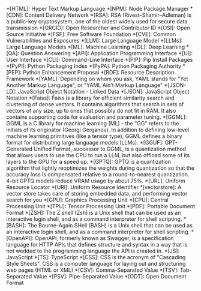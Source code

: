 *[HTML]: Hyper Text Markup Language
*[NPM]: Node Package Manager
*[CDN]: Content Delivery Network
*[RSA]: RSA (Rivest–Shamir–Adleman) is a public-key cryptosystem, one of the oldest widely used for secure data transmission
*[ORCID]: Open Researcher and Contributor ID
*[OSI]: Open Source Initiative
*[FSF]: Free Software Foundation
*[CVE]: Common Vulnerabilities and Exposures
*[LLM]: Large Language Model
*[LLMs]: Large Language Models
*[ML]: Machine Learning
*[DL]: Deep Learning
*[QA]: Question Answering
*[API]: Application Programming Interface
*[UI]: User Interface
*[CLI]: Command-Line Interface
*[PIP]: Pip Install Packages
*[PyPI]: Python Packaging Index
*[PyPA]: Python Packaging Authority
*[PEP]: Python Enhancement Proposal
*[RDF]: Resource Description Framework
*[YAML]: Depending on whom you ask, YAML stands for "Yet Another Markup Language", or "YAML Ain't Markup Language"
*[JSON-LD]: JavaScript Object Notation - Linked Data
*[JSON]: JavaScript Object Notation
*[Faiss]: Faiss is a library for efficient similarity search and clustering of dense vectors. It contains algorithms that search in sets of vectors of any size, up to ones that possibly do not fit in RAM. It also contains supporting code for evaluation and parameter tuning.
*[GGML]: GGML is a C library for machine learning (ML) - the "GG" refers to the initials of its originator (Georgi Gerganov). In addition to defining low-level machine learning primitives (like a tensor type), GGML defines a binary format for distributing large language models (LLMs).
*[GGUF]: GPT-Generated Unified Format, successor to GGML, is a quantization method that allows users to use the CPU to run a LLM, but also offload some of its layers to the GPU for a speed up.
*[GPTQ]: GPTQ is a quantization algorithm that lightly reoptimizes the weights during quantization so that the accuracy loss is compensated relative to a round-to-nearest quantization. 4-bit GPTQ models reduce VRAM usage by about 75%.
*[URL]: Uniform Resource Locator
*[URI]: Uniform Resource Identifier
*[vectorstore]: A vector store takes care of storing embedded data, and performing vector search for you
*[GPU]: Graphics Processing Unit
*[CPU]: Central Processing Unit
*[TPU]: Tensor Processing Unit
*[PDF]: Portable Document Format
*[ZSH]: The Z shell (Zsh) is a Unix shell that can be used as an interactive login shell, and as a command interpreter for shell scripting.
*[BASH]: The Bourne-Again SHell (BASH) is a Unix shell that can be used as an interactive login shell, and as a command interpreter for shell scripting.
*[OpenAPI]: OpenAPI, formerly known as Swagger, is a specification language for HTTP APIs that defines structure and syntax in a way that is not wedded to the programming language the API is created in.
*[JS]: JavaScript
*[TS]: TypeScript
*[CSS]: CSS is the acronym of "Cascading Style Sheets". CSS is a computer language for laying out and structuring web pages (HTML or XML)
*[CSV]: Comma-Separated Value
*[TSV]: Tab-Separated Value
*[PSV]: Pipe-Separated Value
*[ODT]: Open Document Format

